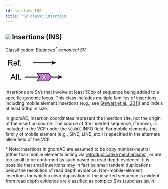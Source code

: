 ```yaml
---
id: sv-class_INS
title: 'SV class: insertion'
---
```


## ![](https://placehold.it/15/D474E0/000000?text=+) Insertions (INS)

Classification: _Balanced<sup>*</sup> canonical SV_

![Insertion (INS)](gnomAD_browser.SV_schematics_INS.png)

Insertions are SVs that involve at least 50bp of sequence being added to a specific genomic locus. This class includes multiple families of insertions, including mobile element insertions (e.g., see [Stewart et al., 2011](https://journals.plos.org/plosgenetics/article?id=10.1371/journal.pgen.1002236)) and indels at least 50bp in size.

In gnomAD, insertion coordinates represent the insertion site, not the origin of the insertion source. The source of the inserted sequence, if known, is included in the VCF under the `SOURCE` INFO field. For mobile elements, the family of mobile element (e.g., SINE, LINE, etc.) is specified in the alternate allele field of the VCF.

\* Note: insertions in gnomAD are assumed to be copy number-neutral (other than mobile elements acting via [retroduplicative mechanisms](https://www.ncbi.nlm.nih.gov/pubmed/24026178)), or are too small to be confirmed as such based on read depth evidence. It is possible that small insertions may in fact be small tandem duplications below the resolution of read depth evidence. Non-mobile-element insertions for which a clear duplication of the inserted sequence is evident from read depth evidence are classified as complex SVs (subclass `dDUP`).
